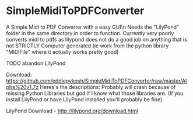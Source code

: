 # SimpleMidiToPDFConverter
A Simple Midi to PDF Converter with a easy GUI\n
Needs the "LilyPond" folder in the same directory in order to function.
Currently very poorly converts midi to pdfs as lilypond does not do a good job on anything that is not STRICTLY Computer generated (ie work from the python library "MIDIFile" where it actually works pretty good)

TODO abandon LilyPond

Download: https://github.com/eddiepykosh/SimpleMidiToPDFConverter/raw/master/Alpha%20v1.7z
Heres's the descriptions:
Probably will crash because of missing Python Libraries but god if I know what those libraries are.  (If you install LilyPond or have LilyPond installed you'll probably be fine)

LilyPond Download - http://lilypond.org/download.html
